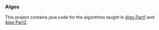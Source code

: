 ### Algos

This project contains java code for the algorithms taught in [Algo Part1](https://www.coursera.org/learn/algorithms-part1) and [Algo Part2](https://www.coursera.org/learn/algorithms-part2).